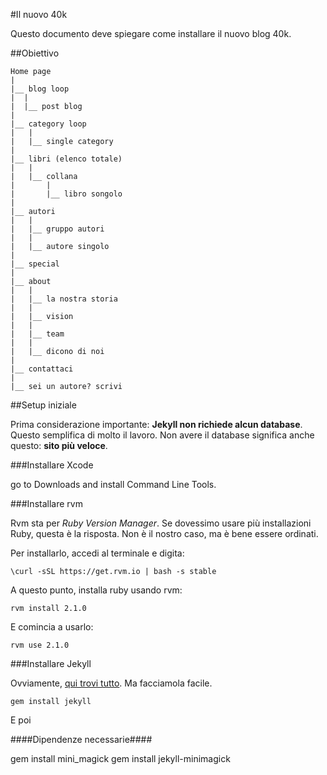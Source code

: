 #Il nuovo 40k

Questo documento deve spiegare come installare il nuovo blog 40k.

##Obiettivo

```
Home page
|
|__ blog loop
|  |
|  |__ post blog
|
|__ category loop
|   |
|   |__ single category
|
|__ libri (elenco totale)
|   |
|   |__ collana
|       |
|       |__ libro songolo
|
|__ autori
|   |
|   |__ gruppo autori
|   |
|   |__ autore singolo
|
|__ special
|
|__ about
|   |
|   |__ la nostra storia
|   |
|   |__ vision
|   |
|   |__ team
|   |
|   |__ dicono di noi
|
|__ contattaci
|
|__ sei un autore? scrivi

```

##Setup iniziale

Prima considerazione importante: **Jekyll non richiede alcun database**. Questo semplifica di molto il lavoro. Non
avere il database significa anche questo: **sito più veloce**.

###Installare Xcode

go to Downloads and install Command Line Tools.

###Installare rvm

Rvm sta per *Ruby Version Manager*. Se dovessimo usare più installazioni Ruby, questa è la risposta. Non è il nostro
caso, ma è bene essere ordinati.

Per installarlo, accedi al terminale e digita:

    \curl -sSL https://get.rvm.io | bash -s stable

A questo punto, installa ruby usando rvm:

    rvm install 2.1.0

E comincia a usarlo:

    rvm use 2.1.0

###Installare Jekyll

Ovviamente, [qui trovi tutto](http://jekyllrb.com/). Ma facciamola facile.

    gem install jekyll

E poi

####Dipendenze necessarie####

gem install mini_magick
gem install jekyll-minimagick

